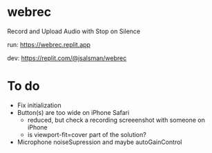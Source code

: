 # webrec
Record and Upload Audio with Stop on Silence

run: https://webrec.replit.app

dev: https://replit.com/@jsalsman/webrec

# To do
- Fix initialization
- Button(s) are too wide on iPhone Safari
  - reduced, but check a recording screeenshot with someone on iPhone
  - is viewport-fit=cover part of the solution?
- Microphone noiseSupression and maybe autoGainControl
